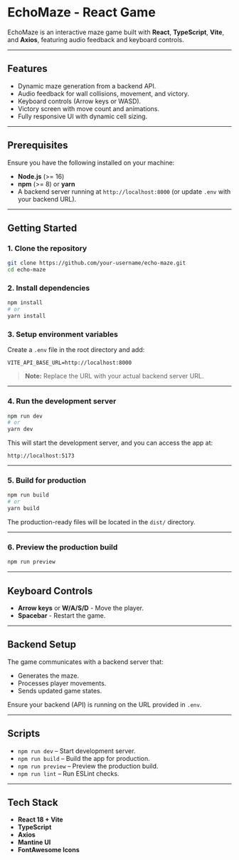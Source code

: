 

# **EchoMaze - React Game**

EchoMaze is an interactive maze game built with **React**, **TypeScript**, **Vite**, and **Axios**, featuring audio feedback and keyboard controls.

---

## **Features**

* Dynamic maze generation from a backend API.
* Audio feedback for wall collisions, movement, and victory.
* Keyboard controls (Arrow keys or WASD).
* Victory screen with move count and animations.
* Fully responsive UI with dynamic cell sizing.

---

## **Prerequisites**

Ensure you have the following installed on your machine:

* **Node.js** (>= 16)
* **npm** (>= 8) or **yarn**
* A backend server running at `http://localhost:8000` (or update `.env` with your backend URL).

---

## **Getting Started**

### 1. **Clone the repository**

```bash
git clone https://github.com/your-username/echo-maze.git
cd echo-maze
```

### 2. **Install dependencies**

```bash
npm install
# or
yarn install
```

### 3. **Setup environment variables**

Create a `.env` file in the root directory and add:

```env
VITE_API_BASE_URL=http://localhost:8000
```

> **Note:** Replace the URL with your actual backend server URL.

---

### 4. **Run the development server**

```bash
npm run dev
# or
yarn dev
```

This will start the development server, and you can access the app at:

```
http://localhost:5173
```

---

### 5. **Build for production**

```bash
npm run build
# or
yarn build
```

The production-ready files will be located in the `dist/` directory.

---

### 6. **Preview the production build**

```bash
npm run preview
```

---

## **Keyboard Controls**

* **Arrow keys** or **W/A/S/D** - Move the player.
* **Spacebar** - Restart the game.

---

## **Backend Setup**

The game communicates with a backend server that:

* Generates the maze.
* Processes player movements.
* Sends updated game states.

Ensure your backend (API) is running on the URL provided in `.env`.

---

## **Scripts**

* `npm run dev` – Start development server.
* `npm run build` – Build the app for production.
* `npm run preview` – Preview the production build.
* `npm run lint` – Run ESLint checks.

---

## **Tech Stack**

* **React 18 + Vite**
* **TypeScript**
* **Axios**
* **Mantine UI**
* **FontAwesome Icons**


